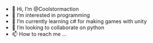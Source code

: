 - 👋 Hi, I’m @Coolstormaction
- 👀 I’m interested in programming
- 🌱 I’m currently learning c# for making games with unity
- 💞️ I’m looking to collaborate on python 
- 📫 How to reach me ...

<!---
Coolstormaction/Coolstormaction is a ✨ special ✨ repository because its `README.md` (this file) appears on your GitHub profile.
You can click the Preview link to take a look at your changes.
--->
